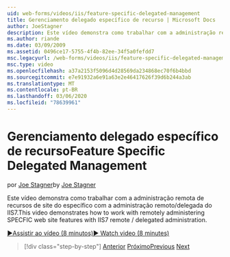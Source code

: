 ```yaml
---
uid: web-forms/videos/iis/feature-specific-delegated-management
title: Gerenciamento delegado específico de recurso | Microsoft Docs
author: JoeStagner
description: Este vídeo demonstra como trabalhar com a administração remota de recursos de site do específico com a administração remoto/delegada do IIS7.
ms.author: riande
ms.date: 03/09/2009
ms.assetid: 0496ce17-5755-4f4b-82ee-34f5a0fefdd7
msc.legacyurl: /web-forms/videos/iis/feature-specific-delegated-management
msc.type: video
ms.openlocfilehash: a37a2153f5096d4d28569da234868ec70f6b4bbd
ms.sourcegitcommit: e7e91932a6e91a63e2e46417626f39d6b244a3ab
ms.translationtype: MT
ms.contentlocale: pt-BR
ms.lasthandoff: 03/06/2020
ms.locfileid: "78639961"
---
```

# <a name="feature-specific-delegated-management"></a><span data-ttu-id="6e8a2-103">Gerenciamento delegado específico de recurso</span><span class="sxs-lookup"><span data-stu-id="6e8a2-103">Feature Specific Delegated Management</span></span>

<span data-ttu-id="6e8a2-104">por [Joe Stagner](https://github.com/JoeStagner)</span><span class="sxs-lookup"><span data-stu-id="6e8a2-104">by [Joe Stagner](https://github.com/JoeStagner)</span></span>

<span data-ttu-id="6e8a2-105">Este vídeo demonstra como trabalhar com a administração remota de recursos de site do específico com a administração remoto/delegada do IIS7.</span><span class="sxs-lookup"><span data-stu-id="6e8a2-105">This video demonstrates how to work with remotely administering SPECFIC web site features with IIS7 remote / delegated administration.</span></span>

[<span data-ttu-id="6e8a2-106">&#9654;Assistir ao vídeo (8 minutos)</span><span class="sxs-lookup"><span data-stu-id="6e8a2-106">&#9654; Watch video (8 minutes)</span></span>](https://channel9.msdn.com/Blogs/ASP-NET-Site-Videos/feature-specific-delegated-management)

> [!div class="step-by-step"]
> <span data-ttu-id="6e8a2-107">[Anterior](working-with-iis7-deligated-admin.md)
> [Próximo](troubleshooting-production-aspnet-apps.md)</span><span class="sxs-lookup"><span data-stu-id="6e8a2-107">[Previous](working-with-iis7-deligated-admin.md)
[Next](troubleshooting-production-aspnet-apps.md)</span></span>
